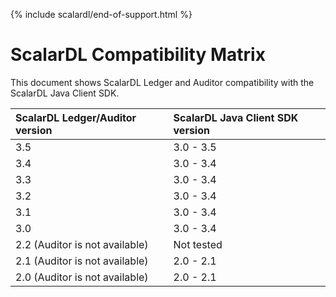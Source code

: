 {% include scalardl/end-of-support.html %}

# ScalarDL Compatibility Matrix

This document shows ScalarDL Ledger and Auditor compatibility with the ScalarDL Java Client SDK.

|ScalarDL Ledger/Auditor version   |ScalarDL Java Client SDK version  |
|:----------------------------------|:----------------------------------|
|3.5  |3.0 - 3.5   |
|3.4  |3.0 - 3.4   |
|3.3  |3.0 - 3.4   |
|3.2  |3.0 - 3.4   |
|3.1  |3.0 - 3.4   |
|3.0  |3.0 - 3.4   |
|2.2 (Auditor is not available) |Not tested  |
|2.1 (Auditor is not available) |2.0 - 2.1   |
|2.0 (Auditor is not available) |2.0 - 2.1   |
